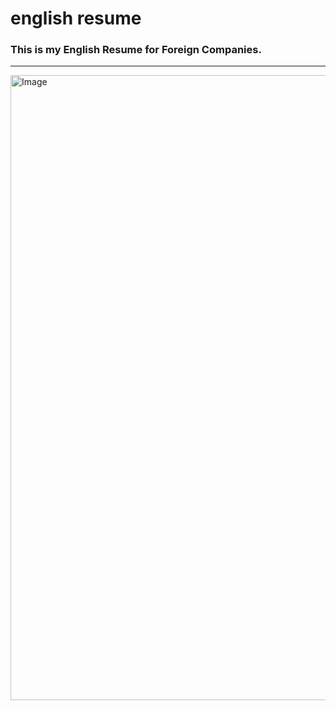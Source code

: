 # english resume

### This is my English Resume for Foreign Companies.

---

<img width=800 height="1000" alt="Image" src="https://github.com/user-attachments/assets/695aa06f-05a1-4800-9b2c-793a4efa099e" />
